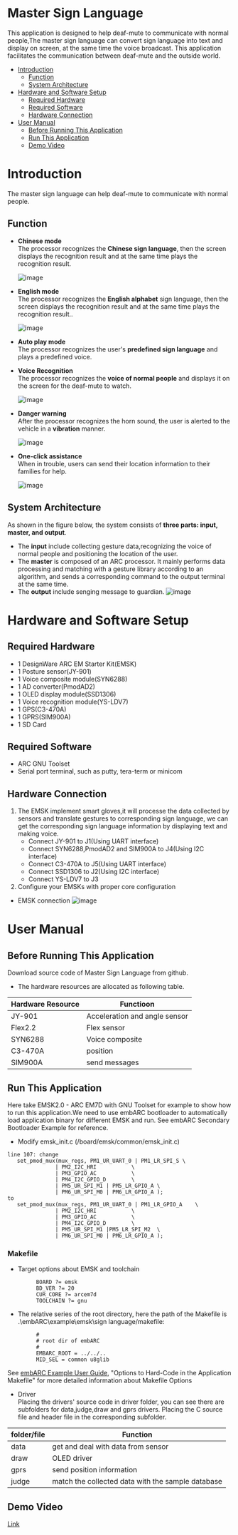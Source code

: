 # Master Sign Language
This application is designed to help deaf-mute to communicate with normal people,The master sign language can convert sign language into text and display on screen, at the same time the voice broadcast. This application facilitates the communication between deaf-mute and the outside world.

<!-- markdown-toc start - Don't edit this section. Run M-x markdown-toc-refresh-toc -->
- [Introduction](#introduction)
    - [Function](#function)
    - [System Architecture](#system-architecture)
- [Hardware and Software Setup](#hardware-and-software-setup)
    - [Required Hardware](#required-hardware)
    - [Required Software](#required-software)
    - [Hardware Connection](#hardware-connection)
- [User Manual](#user-manual)
    - [Before Running This Application](#before-running-this-application)
    - [Run This Application](#run-this-application)
    - [Demo Video](#demo-video)
 <!-- markdown-toc end -->

# Introduction
The master sign language can help deaf-mute to communicate with normal people.
## Function
   - **Chinese mode**<br/>
     The processor recognizes the **Chinese sign language**, then the screen displays the recognition result and at the same time plays the recognition result.
     
      ![image](https://github.com/mk997630105/Smart-Sign-Language-Translation-Gloves/blob/master/hello3.gif)
   - **English mode**<br/>
     The processor recognizes the **English alphabet** sign language, then the screen displays the recognition result and at the same time plays the recognition result..
     
      ![image](https://github.com/mk997630105/Smart-Sign-Language-Translation-Gloves/blob/master/C(4).gif)
   - **Auto play mode**<br/>
     The processor recognizes the user's **predefined sign language** and plays a predefined voice.
   - **Voice Recognition**<br/>
     The processor recognizes the **voice of normal people** and displays it on the screen for the deaf-mute to watch.
     
     ![image](https://github.com/mk997630105/Smart-Sign-Language-Translation-Gloves/blob/master/age.gif)
   - **Danger warning**<br/>
     After the processor recognizes the horn sound, the user is alerted to the vehicle in a **vibration** manner.
     
      ![image](https://github.com/mk997630105/Smart-Sign-Language-Translation-Gloves/blob/master/clump12.gif)
   - **One-click assistance**<br/>
     When in trouble, users can send their location information to their families for help.
     
      ![image](https://github.com/mk997630105/Smart-Sign-Language-Translation-Gloves/blob/master/one.gif)
## System Architecture
   As shown in the figure below, the system consists of **three parts: input, master, and output**.
   - The **input** include collecting gesture data,recognizing the voice of normal people and positioning the location of the user.
   - The **master** is composed of an ARC processor. It mainly performs data processing and matching with a gesture library according to an algorithm, and sends a corresponding command to the output terminal at the same time.
   - The **output** include senging message to guardian.
   ![image](https://github.com/mk997630105/Smart-Sign-Language-Translation-Gloves/blob/master/picture/Architecture.PNG)
# Hardware and Software Setup
## Required Hardware   
   - 1 DesignWare ARC EM Starter Kit(EMSK)
   - 1 Posture sensor(JY-901)
   - 1 Voice composite module(SYN6288)
   - 1 AD converter(PmodAD2)
   - 1 OLED display module(SSD1306)
   - 1 Voice recognition module(YS-LDV7)
   - 1 GPS(C3-470A)
   - 1 GPRS(SIM900A)
   - 1 SD Card
   
## Required Software
   - ARC GNU Toolset
   - Serial port terminal, such as putty, tera-term or minicom

## Hardware Connection
   1. The EMSK implement smart gloves,it will processe the data collected by sensors and translate gestures to corresponding sign language, we can get the corresponding sign language information by displaying text and making voice.
      - Connect JY-901 to J1(Using UART interface)
      - Connect SYN6288,PmodAD2 and SIM900A to J4(Using I2C interface)
      - Connect C3-470A to J5(Using UART interface)
      - Connect SSD1306 to J2(Using I2C interface)
      - Connect YS-LDV7 to J3
   2. Configure your EMSKs with proper core configuration
   - EMSK connection
   ![image](https://github.com/mk997630105/Smart-Sign-Language-Translation-Gloves/blob/master/picture/connection.jpg)
   
# User Manual
## Before Running This Application
  Download source code of Master Sign Language from github.
  - The hardware resources are allocated as following table.
  
| Hardware Resource  | Functioon                      |
| ------------------ | -----------------------------  |
| JY-901             | Acceleration and angle sensor  |
| Flex2.2            | Flex sensor                    |
| SYN6288            | Voice composite                |
| C3-470A            | position                       |
| SIM900A            | send messages                  |
  
## Run This Application
  Here take EMSK2.0 - ARC EM7D with GNU Toolset for example to show how to run this application.We need to use embARC bootloader to automatically load application binary for different EMSK and run. See embARC Secondary Bootloader Example for reference.
  * Modify emsk_init.c (/board/emsk/common/emsk_init.c)
 ```
line 107: change 
	set_pmod_mux(mux_regs, PM1_UR_UART_0 | PM1_LR_SPI_S	\
				| PM2_I2C_HRI			\
				| PM3_GPIO_AC			\
				| PM4_I2C_GPIO_D		\
				| PM5_UR_SPI_M1 | PM5_LR_GPIO_A	\
				| PM6_UR_SPI_M0 | PM6_LR_GPIO_A );
 to 
 	set_pmod_mux(mux_regs, PM1_UR_UART_0 | PM1_LR_GPIO_A	\
				| PM2_I2C_HRI			\
				| PM3_GPIO_AC			\
				| PM4_I2C_GPIO_D		\
				| PM5_UR_SPI_M1 |PM5_LR_SPI_M2	\
				| PM6_UR_SPI_M0 | PM6_LR_GPIO_A );
```
### Makefile
   - Target options about EMSK and toolchain

```
         BOARD ?= emsk
         BD_VER ?= 20
         CUR_CORE ?= arcem7d
         TOOLCHAIN ?= gnu
```
   - The relative series of the root directory, here the path of the Makefile is .\embARC\example\emsk\sign language/makefile:
```
         #
         # root dir of embARC
         #
         EMBARC_ROOT = ../../..
         MID_SEL = common u8glib
```  
  See [ embARC Example User Guide][40], "Options to Hard-Code in the Application Makefile" for more detailed information about Makefile Options
  
  - Driver<br/>
  Placing the drivers' source code in driver folder, you can see there are subfolders for data,judge,draw and gprs drivers. Placing the C source file and header file in the corresponding subfolder.

| folder/file      | Function                                           |
| ---------------- | -------------------------------------------------  |
| data             | get and deal with data from sensor                 |
| draw             | OLED driver                                        |
| gprs             | send position information                          |
| judge            | match the collected data with the sample database  |

## Demo Video
[Link](http://v.youku.com/v_show/id_XMzYyNzM2NTc1Mg==.html?spm=a2h3j.8428770.3416059.1)


[40]: http://embarc.org/embarc_osp/doc/embARC_Document/html/page_example.html   " embARC Example User Guide"

